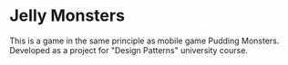 # Jelly Monsters
This is a game in the same principle as mobile game Pudding Monsters.
Developed as a project for "Design Patterns" university course.